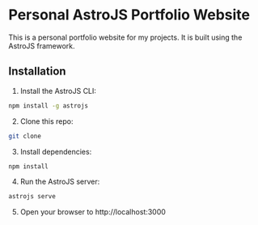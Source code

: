 # Personal AstroJS Portfolio Website

This is a personal portfolio website for my projects. It is built using the AstroJS framework.

## Installation

1. Install the AstroJS CLI:
```sh
npm install -g astrojs
```

2. Clone this repo:
```sh
git clone
```

3. Install dependencies:
```sh
npm install
```

4. Run the AstroJS server:
```sh
astrojs serve
```

5. Open your browser to http://localhost:3000
